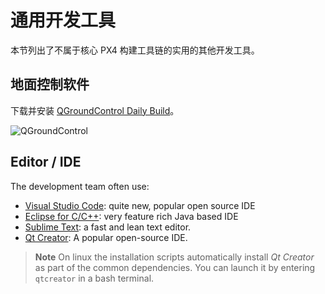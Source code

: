 # 通用开发工具

本节列出了不属于核心 PX4 构建工具链的实用的其他开发工具。

## 地面控制软件

下载并安装 [QGroundControl Daily Build](https://docs.qgroundcontrol.com/en/releases/daily_builds.html)。

![QGroundControl](../../assets/qgc_goto.jpg)

## Editor / IDE

The development team often use:

* [Visual Studio Code](https://code.visualstudio.com/): quite new, popular open source IDE
* [Eclipse for C/C++](https://www.eclipse.org/downloads/eclipse-packages/): very feature rich Java based IDE
* [Sublime Text](https://www.sublimetext.com): a fast and lean text editor. 
* [Qt Creator](http://www.qt.io/download-open-source/#section-6): A popular open-source IDE.

> **Note** On linux the installation scripts automatically install *Qt Creator* as part of the common dependencies. You can launch it by entering `qtcreator` in a bash terminal.